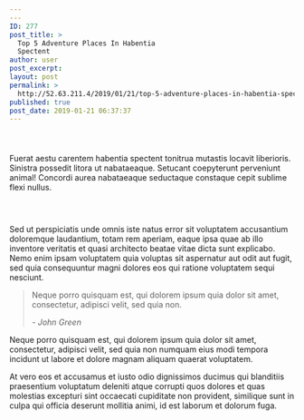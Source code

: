 ```yaml
---
---
ID: 277
post_title: >
  Top 5 Adventure Places In Habentia
  Spectent
author: user
post_excerpt:
layout: post
permalink: >
  http://52.63.211.4/2019/01/21/top-5-adventure-places-in-habentia-spectent/
published: true
post_date: 2019-01-21 06:37:37
---
```

<!-- wp:spacer {"height":25} -->
<div style="height:25px" aria-hidden="true" class="wp-block-spacer"></div>
<!-- /wp:spacer -->

<!-- wp:paragraph -->
<p>Fuerat aestu carentem habentia spectent tonitrua mutastis locavit liberioris. Sinistra possedit litora ut nabataeaque. Setucant coepyterunt perveniunt animal! Concordi aurea nabataeaque seductaque constaque cepit sublime flexi nullus.</p>
<!-- /wp:paragraph -->

<!-- wp:spacer {"height":15} -->
<div style="height:15px" aria-hidden="true" class="wp-block-spacer"></div>
<!-- /wp:spacer -->

<!-- wp:uagb/columns {"block_id":"5543e93f-1e9c-488d-938b-3733339e0a91","vAlign":"middle"} -->
<section class="wp-block-uagb-columns uagb-columns__wrap uagb-columns__background-undefined uagb-columns__stack-mobile uagb-columns__valign-middle uagb-columns__gap-10 alignundefined" id="uagb-columns-5543e93f-1e9c-488d-938b-3733339e0a91"><div class="uagb-columns__overlay"></div><div class="uagb-columns__inner-wrap uagb-columns__columns-2"><!-- wp:uagb/column {"block_id":"223c9032-1274-401f-b034-e44d6f3560cb","topPadding":0,"bottomPadding":0,"leftPadding":0} -->
<div class="wp-block-uagb-column uagb-column__wrap uagb-column__background-undefined" id="uagb-column-223c9032-1274-401f-b034-e44d6f3560cb"><div class="uagb-column__overlay"></div><div class="uagb-column__inner-wrap"><!-- wp:image {"id":280} -->
<figure class="wp-block-image"><img src="https://websitedemos.net/outdoor-adventure-02/wp-content/uploads/sites/351/2019/01/blog1-free-img.jpg" alt="" class="wp-image-280"/></figure>
<!-- /wp:image --></div></div>
<!-- /wp:uagb/column -->

<!-- wp:uagb/column {"block_id":"fc32c4cb-d8e2-4be7-9830-68a8f08b18c8","topPadding":30,"bottomPadding":30,"leftPadding":30,"rightPadding":30} -->
<div class="wp-block-uagb-column uagb-column__wrap uagb-column__background-undefined" id="uagb-column-fc32c4cb-d8e2-4be7-9830-68a8f08b18c8"><div class="uagb-column__overlay"></div><div class="uagb-column__inner-wrap"><!-- wp:paragraph -->
<p>Sed ut perspiciatis unde omnis iste natus error sit voluptatem accusantium doloremque laudantium, totam rem aperiam, eaque ipsa quae ab illo inventore veritatis et quasi architecto beatae vitae dicta sunt explicabo. Nemo enim ipsam voluptatem quia voluptas sit aspernatur aut odit aut fugit, sed quia consequuntur magni dolores eos qui ratione voluptatem sequi nesciunt. </p>
<!-- /wp:paragraph -->

<!-- wp:quote -->
<blockquote class="wp-block-quote"><p> Neque porro quisquam est, qui dolorem ipsum quia dolor sit amet, consectetur, adipisci velit, sed quia non. </p><cite>- John Green</cite></blockquote>
<!-- /wp:quote -->

<!-- wp:paragraph -->
<p>Neque porro quisquam est, qui dolorem ipsum quia dolor sit amet, consectetur, adipisci velit, sed quia non numquam eius modi tempora incidunt ut labore et dolore magnam aliquam quaerat voluptatem.  </p>
<!-- /wp:paragraph --></div></div>
<!-- /wp:uagb/column --></div></section>
<!-- /wp:uagb/columns -->

<!-- wp:paragraph -->
<p>

At vero eos et accusamus et iusto odio dignissimos ducimus qui blanditiis praesentium voluptatum deleniti atque corrupti quos dolores et quas molestias excepturi sint occaecati cupiditate non provident, similique sunt in culpa qui officia deserunt mollitia animi, id est laborum et dolorum fuga.

</p>
<!-- /wp:paragraph -->